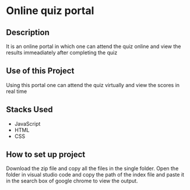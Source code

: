 # Online quiz portal

## Description
It is an online portal in which one can attend the quiz online and view the results immeadiately after completing the quiz

## Use of this Project
Using this portal one can attend the quiz virtually and view the scores in real time

## Stacks Used
* JavaScript
* HTML  
* CSS

## How to set up project
Download the zip file and copy all the files in the single folder. Open the folder in visual studio code and copy the path of the index file and paste it in the search box of  google chrome to view the output.


